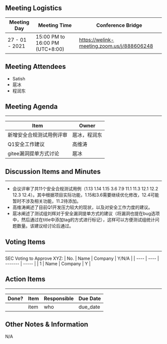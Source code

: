 ## Meeting Logistics

| Meeting Day    | Meeting Time                    | Conference Bridge                          |
| -------------- | ------------------------------- | ------------------------------------------ |
| 27 - 01 - 2021 | 15:00 PM to 16:00 PM (UTC+8:00) | https://welink-meeting.zoom.us/j/888606248 |

## Meeting Attendees
- Satish
- 扈冰
- 程润东


## Meeting Agenda

** **
| Item | Owner |
| ---- | ----- |
|新增安全合规测试用例评审      | 扈冰，程润东  |
| Q1安全工作建议   |    高维涛   |
| gitee漏洞提单方式讨论   |    扈冰   |


## Discussion Items and Minutes

** **
- 会议评审了共11个安全合规测试用例（1.13  1.14  1.15  3.6  7.9  11.1  11.3  12.1  12.2  12.3  12.4）。其中根据项目实际功能，1.15和3.6需要继续优化修改，12.4可能暂时不涉及相关功能，11.2待添加。
- 高维涛阐述了目前Q1开发压力较大的现状，以及对安全工作力度的建议。
- 扈冰阐述了测试组刘辉对于安全漏洞提单方式的建议（将漏洞也提在bug选项中，然后通过在title中添加tag的方式进行标记），这样可以方便测试组统计问题数量。该建议经讨论后通过。

## Voting Items

** **
SEC Voting to Approve XYZ:
| No.  | Name | Company | Y/N/A |
| ---- | ---- | ------- | ----- |
| 1    | Name | Company | Y     |

## Action Items
** **
| Done? | Item | Responsible | Due Date |
| ----- | ---- | ----------- | -------- |
|       | item | who         | due_date |

## Other Notes & Information
N/A